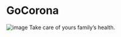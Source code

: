# GoCorona
![image](https://user-images.githubusercontent.com/99135589/152692015-cd585510-da4b-4bee-b84b-00489ff178b6.svg)
Take care of yours family’s health.
